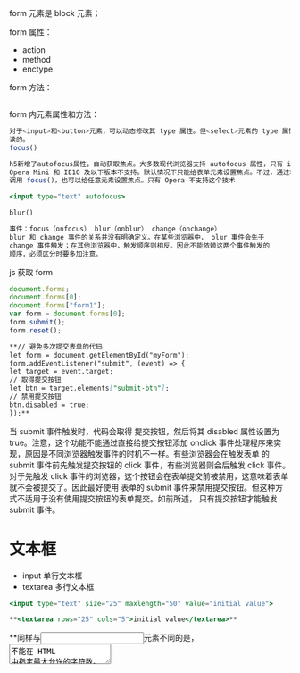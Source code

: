 form 元素是 block 元素；

form 属性：

- action
- method
- enctype

form 方法：

```jsx

```

form 内元素属性和方法：

```jsx
对于<input>和<button>元素，可以动态修改其 type 属性。但<select>元素的 type 属性是只
读的。
focus()

h5新增了autofocus属性，自动获取焦点。大多数现代浏览器支持 autofocus 属性，只有 iOS Safari、
Opera Mini 和 IE10 及以下版本不支持。默认情况下只能给表单元素设置焦点。不过，通过将 tabIndex 属性设置为–1 再
调用 focus()，也可以给任意元素设置焦点。只有 Opera 不支持这个技术

<input type="text" autofocus>

blur()

事件：focus（onfocus） blur（onblur） change（onchange）
blur 和 change 事件的关系并没有明确定义。在某些浏览器中， blur 事件会先于
change 事件触发；在其他浏览器中，触发顺序则相反。因此不能依赖这两个事件触发的
顺序，必须区分时要多加注意。

```

js 获取 form

```jsx
document.forms;
document.forms[0];
document.forms["form1"];
var form = document.forms[0];
form.submit();
form.reset();
```

```markdown
**// 避免多次提交表单的代码
let form = document.getElementById("myForm");
form.addEventListener("submit", (event) => {
let target = event.target;
// 取得提交按钮
let btn = target.elements["submit-btn"];
// 禁用提交按钮
btn.disabled = true;
});**
```

当 submit 事件触发时，代码会取得
提交按钮，然后将其 disabled 属性设置为 true。注意，这个功能不能通过直接给提交按钮添加
onclick 事件处理程序来实现，原因是不同浏览器触发事件的时机不一样。有些浏览器会在触发表单
的 submit 事件前先触发提交按钮的 click 事件，有些浏览器则会后触发 click 事件。对于先触发
click 事件的浏览器，这个按钮会在表单提交前被禁用，这意味着表单就不会被提交了。因此最好使用
表单的 submit 事件来禁用提交按钮。但这种方式不适用于没有使用提交按钮的表单提交。如前所述，
只有提交按钮才能触发 submit 事件。

# 文本框

- input 单行文本框
- textarea 多行文本框

```jsx
<input type="text" size="25" maxlength="50" value="initial value">

**<textarea rows="25" cols="5">initial value</textarea>**

```

\*\*同样与<input>元素不同的是， <textarea>不能在 HTML 中指定最大允许的字符数。

除了标记中的不同，这两种类型的文本框都会在 value 属性中保存自己的内容。通过这个属性，
可以读取也可以设置文本模式的值，如下所示：
let textbox = document.forms[0].elements["textbox1"];
console.log(textbox.value);
textbox.value = "Some new value";
应该使用 value 属性，而不是标准 DOM 方法读写文本框的值。比如，不要使用 setAttribute()
设置<input>元素 value 属性的值，也不要尝试修改<textarea>元素的第一个子节点。对 value 属
性的修改也不会总体现在 DOM 中，因此在处理文本框值的时候最好不要使用 DOM 方\*\*

# 选择文本

```jsx
textbox.addEventListener("focus", (event) => {
  event.target.select();
});
//文本框获取焦点的时候将文本框内的文本全部选中

let textbox = document.forms[0].elements["textbox1"];
textbox.addEventListener("select", (event) => {
  console.log(`Text selected: ${textbox.value}`);
});

//h5新增获取选中文本的方式
function getSelectedText(textbox) {
  return textbox.value.substring(textbox.selectionStart, textbox.selectionEnd);
}

//老版本IE获取训中文本的方式
function getSelectedText(textbox) {
  if (typeof textbox.selectionStart == "number") {
    return textbox.value.substring(
      textbox.selectionStart,
      textbox.selectionEnd
    );
  } else if (document.selection) {
    return document.selection.createRange().text;
  }
}

//选中部分文本
textbox.value = "Hello world!";
// 选择所有文本
textbox.setSelectionRange(0, textbox.value.length); // "Hello world!"
// 选择前 3 个字符
textbox.setSelectionRange(0, 3); // "Hel"
// 选择第 4~6 个字符
textbox.setSelectionRange(4, 7); // "o w"
//如果想看到选择，则必须在调用 setSelectionRange()之前或之后给文本框设置焦点。这个方法
//在 IE9、 Firefox、 Safari、 Chrome 和 Opera 中都可以使用

//在早期的IE选中部分文本
textbox.value = "Hello world!";
var range = textbox.createTextRange();
// 选择所有文本
range.collapse(true); //把范围折叠到文本框的开始
range.moveStart("character", 0);
range.moveEnd("character", textbox.value.length); // "Hello world!"
range.select();
// 选择前 3 个字符
range.collapse(true);
range.moveStart("character", 0);
range.moveEnd("character", 3);
range.select(); // "Hel"
// 选择第 4~6 个字符
range.collapse(true);
range.moveStart("character", 4);
range.moveEnd("character", 6);
range.select(); // "o w"
```
